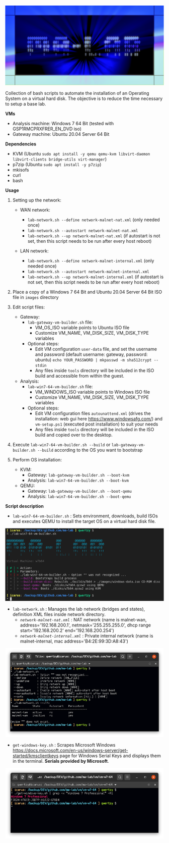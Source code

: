 ![](./screenshots/ma-lab.png)

Collection of bash scripts to automate the installation of an Operating System on a virtual hard disk. The objective is to reduce the time necessary to setup a base lab.

**VMs**
- Analysis machine: Windows 7 64 Bit (tested with GSP1RMCPRXFRER_EN_DVD iso)
- Gateway machine: Ubuntu 20.04 Server 64 Bit

**Dependencies**
- KVM (Ubuntu `sudo apt install -y qemu qemu-kvm libvirt-daemon libvirt-clients bridge-utils virt-manager`)
- p7zip (Ubuntu `sudo apt install -y p7zip`) 
- mkisofs
- curl
- bash

**Usage**
1. Setting up the network:
    - WAN network:
        - `lab-network.sh --define network-malnet-nat.xml` (only needed once)
        - `lab-network.sh --autostart network-malnet-nat.xml`
        - `lab-network.sh --up network-malnet-nat.xml` (if autostart is not set, then this script needs to be run after every host reboot)

    - LAN network:
        - `lab-network.sh --define network-malnet-internal.xml` (only needed once)
        - `lab-network.sh --autostart network-malnet-internal.xml`
        - `lab-network.sh --up network-malnet-internal.xml` (if autostart is not set, then this script needs to be run after every host reboot)

2. Place a copy of a Windows 7 64 Bit and Ubuntu 20.04 Server 64 Bit ISO file in `images` directory

3. Edit script files:

    - Gateway:
        - `lab-gateway-vm-builder.sh` file:
            - VM_OS_ISO variable points to Ubuntu ISO file
            - Customize VM_NAME, VM_DISK_SIZE, VM_DISK_TYPE variables
        - Optional steps:
            - Edit VM configuration `user-data` file, and set the username and password (default username: gateway, password: ubuntu) `echo YOUR_PASSWORD | mkpasswd -m sha512crypt --stdin`
            - Any files inside `tools` directory will be included in the ISO build and accessible from within the guest.
    - Analysis:
        - `lab-win7-64-vm-builder.sh` file:
            - VM_WINDOWS_ISO variable points to Windows ISO file
            - Customize VM_NAME, VM_DISK_SIZE, VM_DISK_TYPE variables
        - Optional steps:
            - Edit VM configuration files `autounattend.xml` (drives the installation: web gui here https://www.windowsafg.com/) and `vm-setup.ps1` (executed post installation) to suit your needs
            - Any files inside `tools` directory will be included in the ISO build and copied over to the desktop.

4. Execute `lab-win7-64-vm-builder.sh --build` or `lab-gateway-vm-builder.sh --build` according to the OS you want to bootstrap

5. Perform OS installation:
    - KVM:
        - Gateway: `lab-gateway-vm-builder.sh --boot-kvm`
        - Analysis: `lab-win7-64-vm-builder.sh --boot-kvm`
    - QEMU:
        - Gateway: `lab-gateway-vm-builder.sh --boot-qemu`
        - Analysis: `lab-win7-64-vm-builder.sh --boot-qemu`

**Script description**
- `lab-win7-64-vm-builder.sh` : Sets environment, downloads, build ISOs and executes QEMU to install the target OS on a virtual hard disk file.

![](./screenshots/lab-win7-64-vm-builder.png)

- `lab-network.sh` : Manages the lab network (bridges and states), definition XML files inside network directory. 
    - *`network-malnet-nat.xml`* : NAT network (name is malnet-wan, address='192.168.200.1', netmask='255.255.255.0', dhcp range start='192.168.200.2' end='192.168.200.254')
    - *`network-malnet-internal.xml`* : Private internal network (name is malnet-internal, mac address='B4:2E:99:3D:A8:43')

![](./screenshots/lab-network.png)

- `get-windows-key.sh` : Scrapes Microsoft Windows https://docs.microsoft.com/en-us/windows-server/get-started/kmsclientkeys page for Windows Serial Keys and displays them in the terminal. **Serials provided by Microsoft**.

![](./screenshots/get-windows-key.png)
